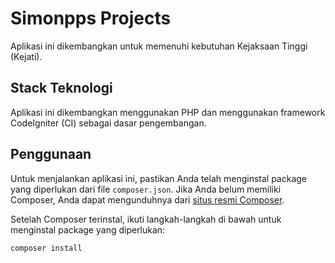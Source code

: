 # Simonpps Projects

Aplikasi ini dikembangkan untuk memenuhi kebutuhan Kejaksaan Tinggi (Kejati).

## Stack Teknologi

Aplikasi ini dikembangkan menggunakan PHP dan menggunakan framework CodeIgniter (CI) sebagai dasar pengembangan.

## Penggunaan

Untuk menjalankan aplikasi ini, pastikan Anda telah menginstal package yang diperlukan dari file `composer.json`. Jika Anda belum memiliki Composer, Anda dapat mengunduhnya dari [situs resmi Composer](https://getcomposer.org/).

Setelah Composer terinstal, ikuti langkah-langkah di bawah untuk menginstal package yang diperlukan:

```bash
composer install
